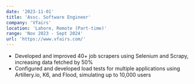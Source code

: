 ```yaml
---
date: '2023-11-01'
title: 'Assc. Software Engineer'
company: 'Vfairs'
location: 'Lahore, Remote (Part-time)'
range: 'Nov 2023 - Sept 2024'
url: 'https://www.vfairs.com/'
---
```


- Developed and improved 40+ job scrapers using Selenium and Scrapy, increasing data fetched by 50%
- Configured and developed load tests for multiple applications using Artillery.io, K6, and Flood, simulating up to 10,000 users
